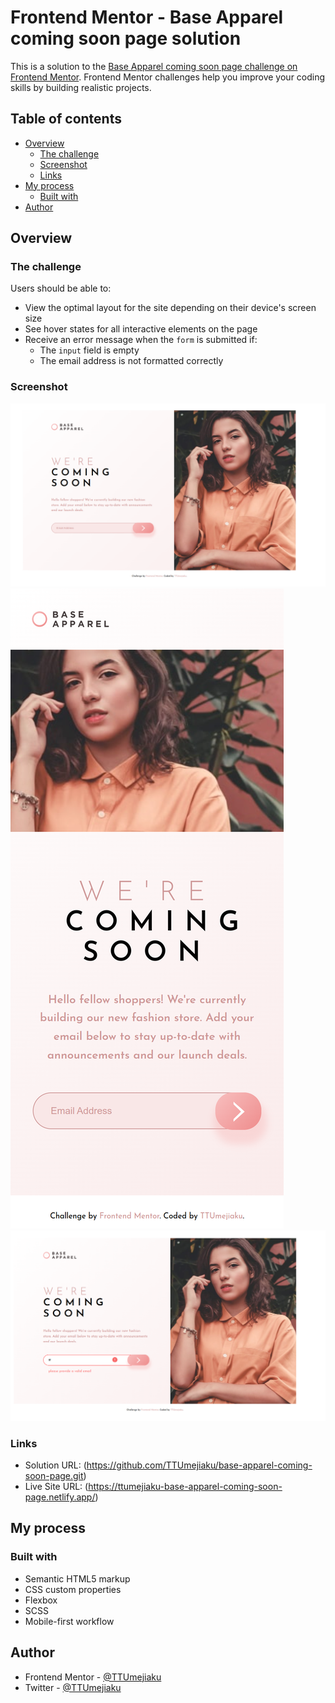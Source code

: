 # Frontend Mentor - Base Apparel coming soon page solution

This is a solution to the [Base Apparel coming soon page challenge on Frontend Mentor](https://www.frontendmentor.io/challenges/base-apparel-coming-soon-page-5d46b47f8db8a7063f9331a0). Frontend Mentor challenges help you improve your coding skills by building realistic projects.

## Table of contents

- [Overview](#overview)
  - [The challenge](#the-challenge)
  - [Screenshot](#screenshot)
  - [Links](#links)
- [My process](#my-process)
  - [Built with](#built-with)
- [Author](#author)

## Overview

### The challenge

Users should be able to:

- View the optimal layout for the site depending on their device's screen size
- See hover states for all interactive elements on the page
- Receive an error message when the `form` is submitted if:
  - The `input` field is empty
  - The email address is not formatted correctly

### Screenshot

![](./design/MyDesign/Desktop-View__Base-Apparel.png)
![](./design/MyDesign/Mobile-View__Base-Apparel.png)
![](./design/MyDesign/Active-State__Desktop-View__Base-Apparel.png)

### Links

- Solution URL: (https://github.com/TTUmejiaku/base-apparel-coming-soon-page.git)
- Live Site URL: (https://ttumejiaku-base-apparel-coming-soon-page.netlify.app/)

## My process

### Built with

- Semantic HTML5 markup
- CSS custom properties
- Flexbox
- SCSS
- Mobile-first workflow

## Author

- Frontend Mentor - [@TTUmejiaku](https://www.frontendmentor.io/profile/TTUmejiaku)
- Twitter - [@TTUmejiaku](https://www.twitter.com/TTUmejiaku)
